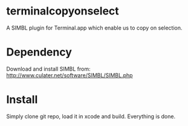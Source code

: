 # terminalcopyonselect
A SIMBL plugin for Terminal.app which enable us to copy on selection.

# Dependency
Download and install SIMBL from:
http://www.culater.net/software/SIMBL/SIMBL.php

# Install
Simply clone git repo, load it in xcode and build. Everything is done.

